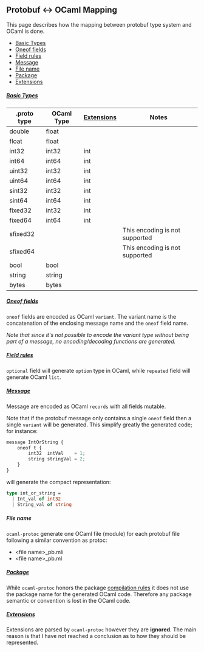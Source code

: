 ## Protobuf <-> OCaml Mapping

This page describes how the mapping between protobuf type system and OCaml is done. 

* [Basic Types](#basic-types)
* [Oneof fields](#oneof-fields)
* [Field rules](#field-rules)
* [Message](#message)
* [File name](#file-name) 
* [Package](#package) 
* [Extensions](#extensions)
 
##### [Basic Types](https://developers.google.com/protocol-buffers/docs/proto#scalar)

| .proto type  | OCaml Type  | [Extensions](ocaml_extensions.md) | Notes |
|--------------|-------------|------------|-------|
| double       | float       |            |       |
| float        | float       |            |       | 
| int32        | int32       |  int       |       |
| int64        | int64       |  int       |       |
| uint32       | int32       |  int       |       |
| uint64       | int64       |  int       |       |
| sint32       | int32       |  int       |       |
| sint64       | int64       |  int       |       |
| fixed32      | int32       |  int       |       |
| fixed64      | int64       |  int       |       |
| sfixed32     |             |            | This encoding is not supported |
| sfixed64     |             |            | This encoding is not supported |
| bool         | bool        |            |  |
| string       | string      |            |  |
| bytes        | bytes       |            |  |


##### [Oneof fields](https://developers.google.com/protocol-buffers/docs/proto#oneof)

`oneof` fields are encoded as OCaml `variant`. The variant name is the concatenation of the enclosing message name 
and the `oneof` field name.

*Note that since it's not possible to encode the variant type without being part of a message, no encoding/decoding
functions are generated.*

##### [Field rules](https://developers.google.com/protocol-buffers/docs/proto#specifying-field-rules)

`optional` field will generate `option` type in OCaml, while `repeated` field will generate OCaml `list`.


##### [Message](https://developers.google.com/protocol-buffers/docs/proto#simple) 

Message are encoded as OCaml `records` with all fields mutable. 

Note that if the protobuf message only contains a single `oneof` field then a single `variant` will be generated. 
This simplify greatly the generated code; for instance:

```Javascript
message IntOrString {
    oneof t {
        int32  intVal    = 1;
        string stringVal = 2;
    }
}

```
will generate the compact representation:

```OCaml
type int_or_string =
  | Int_val of int32
  | String_val of string
```

##### File name 

`ocaml-protoc` generate one OCaml file (module) for each protobuf file following a similar convention as protoc:
* &lt;file name&gt;_pb.mli 
* &lt;file name&gt;_pb.ml 

##### [Package](https://developers.google.com/protocol-buffers/docs/proto#packages) 

While `ocaml-protoc` honors the package [compilation rules](https://developers.google.com/protocol-buffers/docs/proto#packages-and-name-resolution) it does not use the package name for the generated OCaml code. Therefore any package semantic or convention is lost in the OCaml code.  

##### [Extensions](https://developers.google.com/protocol-buffers/docs/proto#extensions)

Extensions are parsed by `ocaml-protoc` however they are **ignored**. The main reason is that I have not reached a conclusion as to how they should be represented.
